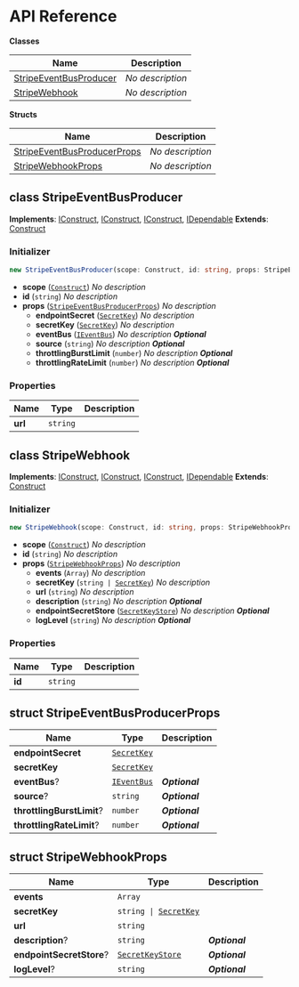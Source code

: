 # API Reference

**Classes**

Name|Description
----|-----------
[StripeEventBusProducer](#cloudcomponents-cdk-stripe-webhook-stripeeventbusproducer)|*No description*
[StripeWebhook](#cloudcomponents-cdk-stripe-webhook-stripewebhook)|*No description*


**Structs**

Name|Description
----|-----------
[StripeEventBusProducerProps](#cloudcomponents-cdk-stripe-webhook-stripeeventbusproducerprops)|*No description*
[StripeWebhookProps](#cloudcomponents-cdk-stripe-webhook-stripewebhookprops)|*No description*



## class StripeEventBusProducer  <a id="cloudcomponents-cdk-stripe-webhook-stripeeventbusproducer"></a>



__Implements__: [IConstruct](#constructs-iconstruct), [IConstruct](#aws-cdk-core-iconstruct), [IConstruct](#constructs-iconstruct), [IDependable](#aws-cdk-core-idependable)
__Extends__: [Construct](#aws-cdk-core-construct)

### Initializer




```ts
new StripeEventBusProducer(scope: Construct, id: string, props: StripeEventBusProducerProps)
```

* **scope** (<code>[Construct](#aws-cdk-core-construct)</code>)  *No description*
* **id** (<code>string</code>)  *No description*
* **props** (<code>[StripeEventBusProducerProps](#cloudcomponents-cdk-stripe-webhook-stripeeventbusproducerprops)</code>)  *No description*
  * **endpointSecret** (<code>[SecretKey](#cloudcomponents-cdk-secret-key-secretkey)</code>)  *No description* 
  * **secretKey** (<code>[SecretKey](#cloudcomponents-cdk-secret-key-secretkey)</code>)  *No description* 
  * **eventBus** (<code>[IEventBus](#aws-cdk-aws-events-ieventbus)</code>)  *No description* __*Optional*__
  * **source** (<code>string</code>)  *No description* __*Optional*__
  * **throttlingBurstLimit** (<code>number</code>)  *No description* __*Optional*__
  * **throttlingRateLimit** (<code>number</code>)  *No description* __*Optional*__



### Properties


Name | Type | Description 
-----|------|-------------
**url** | <code>string</code> | <span></span>



## class StripeWebhook  <a id="cloudcomponents-cdk-stripe-webhook-stripewebhook"></a>



__Implements__: [IConstruct](#constructs-iconstruct), [IConstruct](#aws-cdk-core-iconstruct), [IConstruct](#constructs-iconstruct), [IDependable](#aws-cdk-core-idependable)
__Extends__: [Construct](#aws-cdk-core-construct)

### Initializer




```ts
new StripeWebhook(scope: Construct, id: string, props: StripeWebhookProps)
```

* **scope** (<code>[Construct](#aws-cdk-core-construct)</code>)  *No description*
* **id** (<code>string</code>)  *No description*
* **props** (<code>[StripeWebhookProps](#cloudcomponents-cdk-stripe-webhook-stripewebhookprops)</code>)  *No description*
  * **events** (<code>Array<string></code>)  *No description* 
  * **secretKey** (<code>string &#124; [SecretKey](#cloudcomponents-cdk-secret-key-secretkey)</code>)  *No description* 
  * **url** (<code>string</code>)  *No description* 
  * **description** (<code>string</code>)  *No description* __*Optional*__
  * **endpointSecretStore** (<code>[SecretKeyStore](#cloudcomponents-cdk-secret-key-secretkeystore)</code>)  *No description* __*Optional*__
  * **logLevel** (<code>string</code>)  *No description* __*Optional*__



### Properties


Name | Type | Description 
-----|------|-------------
**id** | <code>string</code> | <span></span>



## struct StripeEventBusProducerProps  <a id="cloudcomponents-cdk-stripe-webhook-stripeeventbusproducerprops"></a>






Name | Type | Description 
-----|------|-------------
**endpointSecret** | <code>[SecretKey](#cloudcomponents-cdk-secret-key-secretkey)</code> | <span></span>
**secretKey** | <code>[SecretKey](#cloudcomponents-cdk-secret-key-secretkey)</code> | <span></span>
**eventBus**? | <code>[IEventBus](#aws-cdk-aws-events-ieventbus)</code> | __*Optional*__
**source**? | <code>string</code> | __*Optional*__
**throttlingBurstLimit**? | <code>number</code> | __*Optional*__
**throttlingRateLimit**? | <code>number</code> | __*Optional*__



## struct StripeWebhookProps  <a id="cloudcomponents-cdk-stripe-webhook-stripewebhookprops"></a>






Name | Type | Description 
-----|------|-------------
**events** | <code>Array<string></code> | <span></span>
**secretKey** | <code>string &#124; [SecretKey](#cloudcomponents-cdk-secret-key-secretkey)</code> | <span></span>
**url** | <code>string</code> | <span></span>
**description**? | <code>string</code> | __*Optional*__
**endpointSecretStore**? | <code>[SecretKeyStore](#cloudcomponents-cdk-secret-key-secretkeystore)</code> | __*Optional*__
**logLevel**? | <code>string</code> | __*Optional*__



